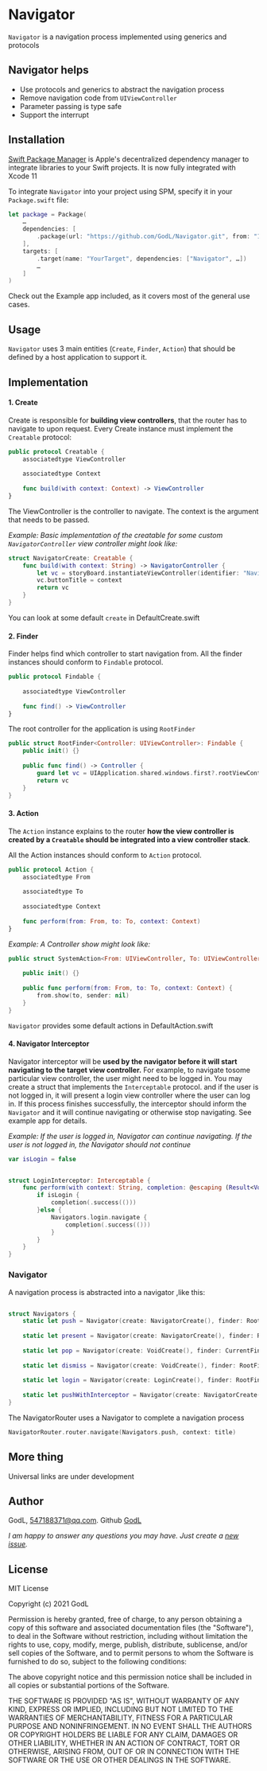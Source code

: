 # Navigator

`Navigator` is a navigation process implemented using generics and protocols

## Navigator helps

- Use protocols and generics to abstract the navigation process
- Remove navigation code from  `UIViewController`
- Parameter passing is type safe
- Support the interrupt

## Installation

[Swift Package Manager](https://swift.org/package-manager/) is Apple's decentralized dependency manager to integrate libraries to your Swift projects. It is now fully integrated with Xcode 11

To integrate `Navigator` into your project using SPM, specify it in your `Package.swift` file:

```swift
let package = Package(
    …
    dependencies: [
        .package(url: "https://github.com/GodL/Navigator.git", from: "1.0.0"),
    ],
    targets: [
        .target(name: "YourTarget", dependencies: ["Navigator", …])
        …
    ]
)
```

Check out the Example app included, as it covers most of the general use cases.


## Usage

`Navigator` uses 3 main entities (`Create`, `Finder`, `Action`) that should be defined by a host application to support it.


## Implementation

#### 1. Create

Create is responsible for **building view controllers**, that the router has to navigate to upon request.
Every Create instance must implement the `Creatable` protocol:

```swift
public protocol Creatable {
    associatedtype ViewController
    
    associatedtype Context
    
    func build(with context: Context) -> ViewController
}
```

The ViewController is the controller to navigate.
The context is the argument that needs to be passed.

*Example: Basic implementation of the creatable for some custom `NavigatorController` view controller might look like:*

```swift
struct NavigatorCreate: Creatable {
    func build(with context: String) -> NavigatorController {
        let vc = storyBoard.instantiateViewController(identifier: "Navigator") as! NavigatorController
        vc.buttonTitle = context
        return vc
    }
}
```
You can look at some  default `create`  in DefaultCreate.swift

#### 2. Finder

Finder helps find which controller to start navigation from.
All the finder instances should conform to `Findable` protocol.

```swift 
public protocol Findable {
    
    associatedtype ViewController
    
    func find() -> ViewController
}
```
The root controller for the application  is using `RootFinder`

```swift 
public struct RootFinder<Controller: UIViewController>: Findable {
    public init() {}
    
    public func find() -> Controller {
        guard let vc = UIApplication.shared.windows.first?.rootViewController as? Controller else { fatalError("Generic parameter error") }
        return vc
    }
}
```

#### 3. Action

The `Action` instance explains to the router **how the view controller is created by a `Creatable` should be integrated into a view controller stack**.

All the Action instances should conform to `Action` protocol.

```swift 
public protocol Action {
    associatedtype From
    
    associatedtype To
    
    associatedtype Context
    
    func perform(from: From, to: To, context: Context)
}
```
*Example: A Controller show might look like:*

```swift 
public struct SystemAction<From: UIViewController, To: UIViewController, Context>: Action {
    
    public init() {}
    
    public func perform(from: From, to: To, context: Context) {
        from.show(to, sender: nil)
    }
}
```

`Navigator` provides some default actions in DefaultAction.swift 

#### 4. Navigator Interceptor

Navigator interceptor will be **used by the navigator before it will start navigating to the target view controller.** For example, to navigate tosome particular view controller, the user might need to be logged in.
You may create a struct that implements the `Interceptable` protocol.
and if the user is not logged in, it will present a login view controller where the user can log in. If this process finishes successfully,
the interceptor should inform the `Navigator` and it will continue navigating or otherwise stop navigating. See example app for details.

*Example: If the user is logged in, Navigator can continue navigating. If the user is not logged in, the Navigator should not continue*

```swift
var isLogin = false


struct LoginInterceptor: Interceptable {
    func perform(with context: String, completion: @escaping (Result<Void, Error>) -> Void) {
        if isLogin {
            completion(.success(()))
        }else {
            Navigators.login.navigate {
                completion(.success(()))
            }
        }
    }
}
```

### Navigator
A navigation process is abstracted into a navigator ,like this:

```swift

struct Navigators {
    static let push = Navigator(create: NavigatorCreate(), finder: RootFinder<UIViewController>(), action: SystemAction())
    
    static let present = Navigator(create: NavigatorCreate(), finder: RootFinder<UIViewController>(), action: PresentAction())
    
    static let pop = Navigator(create: VoidCreate(), finder: CurrentFinder<UIViewController>(), action: PopAction())
    
    static let dismiss = Navigator(create: VoidCreate(), finder: RootFinder<UIViewController>(), action: DismissAction())
    
    static let login = Navigator(create: LoginCreate(), finder: RootFinder<UIViewController>(), action: PresentAction())
    
    static let pushWithInterceptor = Navigator(create: NavigatorCreate(), finder: RootFinder<UIViewController>(), action: SystemAction(), interceptor: LoginInterceptor())
}
```

The NavigatorRouter uses a Navigator to complete a navigation process

```swift 
NavigatorRouter.router.navigate(Navigators.push, context: title)
```

## More thing
Universal links are under development

## Author

GodL, 547188371@qq.com. Github [GodL](https://github.com/GodL)

*I am happy to answer any questions you may have. Just create a [new issue](https://github.com/GodL/Navigator/issues/new).*

## License

MIT License

Copyright (c) 2021 GodL

Permission is hereby granted, free of charge, to any person obtaining a copy
of this software and associated documentation files (the "Software"), to deal
in the Software without restriction, including without limitation the rights
to use, copy, modify, merge, publish, distribute, sublicense, and/or sell
copies of the Software, and to permit persons to whom the Software is
furnished to do so, subject to the following conditions:

The above copyright notice and this permission notice shall be included in all
copies or substantial portions of the Software.

THE SOFTWARE IS PROVIDED "AS IS", WITHOUT WARRANTY OF ANY KIND, EXPRESS OR
IMPLIED, INCLUDING BUT NOT LIMITED TO THE WARRANTIES OF MERCHANTABILITY,
FITNESS FOR A PARTICULAR PURPOSE AND NONINFRINGEMENT. IN NO EVENT SHALL THE
AUTHORS OR COPYRIGHT HOLDERS BE LIABLE FOR ANY CLAIM, DAMAGES OR OTHER
LIABILITY, WHETHER IN AN ACTION OF CONTRACT, TORT OR OTHERWISE, ARISING FROM,
OUT OF OR IN CONNECTION WITH THE SOFTWARE OR THE USE OR OTHER DEALINGS IN THE
SOFTWARE.





